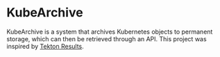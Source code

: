 # KubeArchive

KubeArchive is a system that archives Kubernetes objects to permanent storage, which can then be retrieved through an API.
This project was inspired by [Tekton Results](https://github.com/tektoncd/results).
